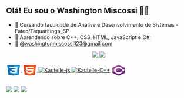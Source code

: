 ## Olá! Eu sou o Washington Miscossi 👋🏻

- 🔭  Cursando faculdade de Análise e Desenvolvimento de Sistemas - Fatec/Taquaritinga_SP
- 🌱 Aprendendo sobre C++, CSS, HTML, JavaScript e C#;
- 📩 @washingtonmiscossi123@gmail.com

<div align="center">
  <a href="https://github.com/Kautelle">
  <img height="160em" src="https://github-readme-stats.vercel.app/api?username=kautelle&show_icons=true&theme=cobalt&include_all_commits=true&count_private=true"/>
  <img height="160em" src="https://github-readme-stats.vercel.app/api/top-langs/?username=kautelle&layout=compact&langs_count=7&theme=cobalt"/>
</div>

<div style="display: inline_block"><br>


<img align="center" alt="Kautelle-CSS" height="30" width="40" src="https://raw.githubusercontent.com/devicons/devicon/master/icons/css3/css3-original.svg">
<img align="center" alt="Kautelle-HTML" height="30" width="40" src="https://raw.githubusercontent.com/devicons/devicon/master/icons/html5/html5-original.svg">
<img align="center" alt="Kautelle-js" height="30" width="40" src="https://cdn.jsdelivr.net/gh/devicons/devicon/icons/javascript/javascript-original.svg">
<img align="center" alt="Kautelle-C++" height="30" width="40" src="https://cdn.jsdelivr.net/gh/devicons/devicon/icons/cplusplus/cplusplus-original.svg">
<img align="center" alt="Kautelle-Csharp" height="30" width="40" src="https://raw.githubusercontent.com/devicons/devicon/master/icons/csharp/csharp-original.svg">

               
</div>

##
  
<div> 

  <a href="https://www.instagram.com/washington_miscossi/" target="_blank"><img src="https://img.shields.io/badge/-Instagram-%23E4405F?style=for-the-badge&logo=instagram&logoColor=white" target="_blank"></a>
 <a href = "mailto:washingtonmiscossi123@gmail.com"><img src="https://img.shields.io/badge/-Gmail-%23333?style=for-the-badge&logo=gmail&logoColor=white" target="_blank"></a>
  <a href="https://www.linkedin.com/in/washington-miscossi-789079250/" target="_blank"><img src="https://img.shields.io/badge/-LinkedIn-%230077B5?style=for-the-badge&logo=linkedin&logoColor=white" target="_blank"></a> 
 
 

  
</div>
